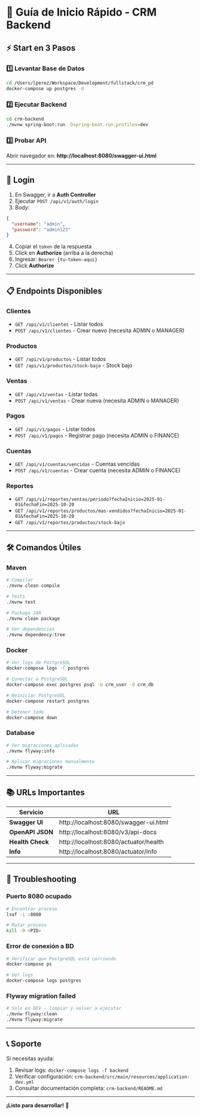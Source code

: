 # 🚀 Guía de Inicio Rápido - CRM Backend

## ⚡ Start en 3 Pasos

### 1️⃣ Levantar Base de Datos

```bash
cd /Users/lperez/Workspace/Development/fullstack/crm_pd
docker-compose up postgres -d
```

### 2️⃣ Ejecutar Backend

```bash
cd crm-backend
./mvnw spring-boot:run -Dspring-boot.run.profiles=dev
```

### 3️⃣ Probar API

Abrir navegador en: **http://localhost:8080/swagger-ui.html**

---

## 🔐 Login

1. En Swagger, ir a **Auth Controller**
2. Ejecutar `POST /api/v1/auth/login`
3. Body:
```json
{
  "username": "admin",
  "password": "admin123"
}
```
4. Copiar el `token` de la respuesta
5. Click en **Authorize** (arriba a la derecha)
6. Ingresar: `Bearer {tu-token-aqui}`
7. Click **Authorize**

---

## 📋 Endpoints Disponibles

### Clientes
- `GET /api/v1/clientes` - Listar todos
- `POST /api/v1/clientes` - Crear nuevo (necesita ADMIN o MANAGER)

### Productos
- `GET /api/v1/productos` - Listar todos
- `GET /api/v1/productos/stock-bajo` - Stock bajo

### Ventas
- `GET /api/v1/ventas` - Listar todas
- `POST /api/v1/ventas` - Crear nueva (necesita ADMIN o MANAGER)

### Pagos
- `GET /api/v1/pagos` - Listar todos
- `POST /api/v1/pagos` - Registrar pago (necesita ADMIN o FINANCE)

### Cuentas
- `GET /api/v1/cuentas/vencidas` - Cuentas vencidas
- `POST /api/v1/cuentas` - Crear cuenta (necesita ADMIN o FINANCE)

### Reportes
- `GET /api/v1/reportes/ventas/periodo?fechaInicio=2025-01-01&fechaFin=2025-10-20`
- `GET /api/v1/reportes/productos/mas-vendidos?fechaInicio=2025-01-01&fechaFin=2025-10-20`
- `GET /api/v1/reportes/productos/stock-bajo`

---

## 🛠️ Comandos Útiles

### Maven
```bash
# Compilar
./mvnw clean compile

# Tests
./mvnw test

# Package JAR
./mvnw clean package

# Ver dependencias
./mvnw dependency:tree
```

### Docker
```bash
# Ver logs de PostgreSQL
docker-compose logs -f postgres

# Conectar a PostgreSQL
docker-compose exec postgres psql -U crm_user -d crm_db

# Reiniciar PostgreSQL
docker-compose restart postgres

# Detener todo
docker-compose down
```

### Database
```bash
# Ver migraciones aplicadas
./mvnw flyway:info

# Aplicar migraciones manualmente
./mvnw flyway:migrate
```

---

## 📚 URLs Importantes

| Servicio | URL |
|----------|-----|
| **Swagger UI** | http://localhost:8080/swagger-ui.html |
| **OpenAPI JSON** | http://localhost:8080/v3/api-docs |
| **Health Check** | http://localhost:8080/actuator/health |
| **Info** | http://localhost:8080/actuator/info |

---

## 🐛 Troubleshooting

### Puerto 8080 ocupado
```bash
# Encontrar proceso
lsof -i :8080

# Matar proceso
kill -9 <PID>
```

### Error de conexión a BD
```bash
# Verificar que PostgreSQL está corriendo
docker-compose ps

# Ver logs
docker-compose logs postgres
```

### Flyway migration failed
```bash
# Solo en DEV - limpiar y volver a ejecutar
./mvnw flyway:clean
./mvnw flyway:migrate
```

---

## 📞 Soporte

Si necesitas ayuda:
1. Revisar logs: `docker-compose logs -f backend`
2. Verificar configuración: `crm-backend/src/main/resources/application-dev.yml`
3. Consultar documentación completa: `crm-backend/README.md`

---

**¡Listo para desarrollar!** 🎉
